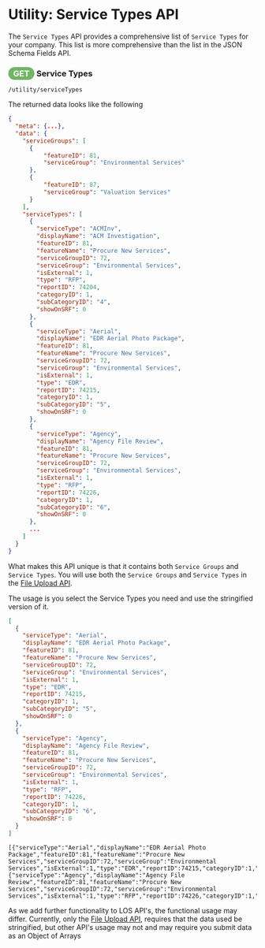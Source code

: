 # Utility: Service Types API

The `Service Types` API provides a comprehensive list of `Service Types` for your company. This list is more comprehensive than the list in the JSON Schema Fields API.

### <span style="background-color: #72b566; font-weight: bold; color: #ffffff; padding: 3px 10px; border-radius: 14px;">GET</span> **Service Types**

```text
/utility/serviceTypes
```

The returned data looks like the following

```json
{
  "meta": {...},
  "data": {
    "serviceGroups": [
      {
          "featureID": 81,
          "serviceGroup": "Environmental Services"
      },
      {
          "featureID": 87,
          "serviceGroup": "Valuation Services"
      }
    ],
    "serviceTypes": [
      {
        "serviceType": "ACMInv",
        "displayName": "ACM Investigation",
        "featureID": 81,
        "featureName": "Procure New Services",
        "serviceGroupID": 72,
        "serviceGroup": "Environmental Services",
        "isExternal": 1,
        "type": "RFP",
        "reportID": 74204,
        "categoryID": 1,
        "subCategoryID": "4",
        "showOnSRF": 0
      },
      {
        "serviceType": "Aerial",
        "displayName": "EDR Aerial Photo Package",
        "featureID": 81,
        "featureName": "Procure New Services",
        "serviceGroupID": 72,
        "serviceGroup": "Environmental Services",
        "isExternal": 1,
        "type": "EDR",
        "reportID": 74215,
        "categoryID": 1,
        "subCategoryID": "5",
        "showOnSRF": 0
      },
      {
        "serviceType": "Agency",
        "displayName": "Agency File Review",
        "featureID": 81,
        "featureName": "Procure New Services",
        "serviceGroupID": 72,
        "serviceGroup": "Environmental Services",
        "isExternal": 1,
        "type": "RFP",
        "reportID": 74226,
        "categoryID": 1,
        "subCategoryID": "6",
        "showOnSRF": 0
      },
      ...
    ]
  }
}
```

What makes this API unique is that it contains both `Service Groups` and `Service Types`. You will use both the `Service Groups` and `Service Types` in the [File Upload API](../srf-file-upload-api.md).

The usage is you select the Service Types you need and use the stringified version of it.

```json
[
  {
    "serviceType": "Aerial",
    "displayName": "EDR Aerial Photo Package",
    "featureID": 81,
    "featureName": "Procure New Services",
    "serviceGroupID": 72,
    "serviceGroup": "Environmental Services",
    "isExternal": 1,
    "type": "EDR",
    "reportID": 74215,
    "categoryID": 1,
    "subCategoryID": "5",
    "showOnSRF": 0
  },
  {
    "serviceType": "Agency",
    "displayName": "Agency File Review",
    "featureID": 81,
    "featureName": "Procure New Services",
    "serviceGroupID": 72,
    "serviceGroup": "Environmental Services",
    "isExternal": 1,
    "type": "RFP",
    "reportID": 74226,
    "categoryID": 1,
    "subCategoryID": "6",
    "showOnSRF": 0
  }
]
```

```text
[{"serviceType":"Aerial","displayName":"EDR Aerial Photo Package","featureID":81,"featureName":"Procure New Services","serviceGroupID":72,"serviceGroup":"Environmental Services","isExternal":1,"type":"EDR","reportID":74215,"categoryID":1,"subCategoryID":"5","showOnSRF":0},{"serviceType":"Agency","displayName":"Agency File Review","featureID":81,"featureName":"Procure New Services","serviceGroupID":72,"serviceGroup":"Environmental Services","isExternal":1,"type":"RFP","reportID":74226,"categoryID":1,"subCategoryID":"6","showOnSRF":0}]
```

As we add further functionality to LOS API's, the functional usage may differ. Currently, only the [File Upload API](../srf-file-upload-api.md), requires that the data used be stringified, but other API's usage may not and may require you submit data as an Object of Arrays